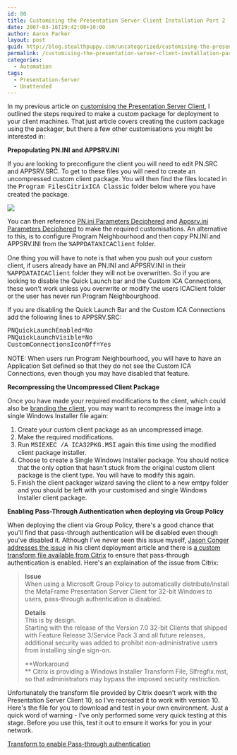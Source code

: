 ```yaml
---
id: 80
title: Customising the Presentation Server Client Installation Part 2
date: 2007-03-16T19:42:00+10:00
author: Aaron Parker
layout: post
guid: http://blog.stealthpuppy.com/uncategorized/customising-the-presentation-server-client-installation-part-2
permalink: /customising-the-presentation-server-client-installation-part-2/
categories:
  - Automation
tags:
  - Presentation-Server
  - Unattended
---
```

In my previous article on [customising the Presentation Server Client](http://www.stealthpuppy.com/blogs/travelling/archive/2007/03/11/customising-the-presentation-server-client-installation.aspx), I outlined the steps required to make a custom package for deployment to your client machines. That just article covers creating the custom package using the packager, but there a few other customisations you might be interested in:

**Prepopulating PN.INI and APPSRV.INI**

If you are looking to preconfigure the client you will need to edit PN.SRC and APPSRV.SRC. To get to these files you will need to create an uncompressed custom client package. You will then find the files located in the <font face="courier new,courier">Program FilesCitrixICA Classic</font> folder below where you have created the package.

<img border="0" src="http://stealthpuppy.com/wp-content/uploads/2007/03/1000.14.1119.UncompressedClient.png" /> 

You can then reference [PN.ini Parameters Deciphered](http://ctxex10.citrix.com/article/entry.jspa?entryID=876) and [Appsrv.ini Parameters Deciphered](http://ctxex10.citrix.com/article/entry.jspa?entryID=850) to make the required customisations. An alternative to this, is to configure Program Neighbourhood and then copy PN.INI and APPSRV.INI from the <font face="courier new,courier">%APPDATA%ICAClient</font> folder.

One thing you will have to note is that when you push out your custom client, if users already have an PN.INI and APPSRV.INI in their <font face="courier new,courier">%APPDATAICAClient</font> folder they will not be overwritten. So if you are looking to disable the Quick Launch bar and the Custom ICA Connections, these won't work unless you overwrite or modify the users ICAClient folder or the user has never run Program Neighbourghood.

If you are disabling the Quick Launch Bar and the Custom ICA Connections add the following lines to APPSRV.SRC:

<font face="courier new,courier">PNQuickLaunchEnabled=No<br /> PNQuickLaunchVisible=No<br /> CustomConnectionsIconOff=Yes</font>

<p class="important">
  NOTE: When users run Program Neighbourhood, you will have to have an Application Set defined so that they do not see the Custom ICA Connections, even though you may have disabled that feature.
</p>

**Recompressing the Uncompressed Client Package**

Once you have made your required modifications to the client, which could also be [branding the client](http://www.jasonconger.com/ShowPost.aspx?strID=03d6640a-0b46-457f-ae0d-bbe88d913bd8), you may want to recompress the image into a single Windows Installer file again:

  1. Create your custom client package as an uncompressed image.
  2. Make the required modifications.
  3. Run <font face="courier new,courier">MSIEXEC /A ICA32PKG.MSI</font> again this time using the modified client package installer.
  4. Choose to create a Single Windows Installer package. You should notice that the only option that hasn't stuck from the original custom client package is the client type. You will have to modify this again.
  5. Finish the client packager wizard saving the client to a new emtpy folder and you should be left with your customised and single Windows Installer client package.

**Enabling Pass-Through Authentication when deploying via Group Policy**

When deploying the client via Group Policy, there's a good chance that you'll find that pass-through authentication will be disabled even though you've disabled it. Although I've never seen this issue myself, [Jason Conger addresses the issue](http://www.jasonconger.com/ShowPost.aspx?strID=87a0885c-a0f1-4b85-b28f-a25813ed8119) in his client deployment article and there is [a custom transform file available from Citrix](http://support.citrix.com/article/entry.jspa?entryID=3936) to ensure that pass-through authentication is enabled. Here's an explaination of the issue from Citrix:

> **Issue**  
> When using a Microsoft Group Policy to automatically distribute/install the MetaFrame Presentation Server Client for 32-bit Windows to users, pass-through authentication is disabled.
> 
> **Details**  
> This is by design.  
> Starting with the release of the Version 7.0 32-bit Clients that shipped with Feature Release 3/Service Pack 3 and all future releases, additional security was added to prohibit non-administrative users from installing single sign-on.
> 
> **Workaround  
>** Citrix is providing a Windows Installer Transform File, Slfregfix.mst, so that administrators may bypass the imposed security restriction.

Unfortunately the transform file provided by Citrix doesn't work with the Presentation Server Client 10, so I've recreated it to work with version 10. Here's the file for you to download and test in your own environment. Just a quick word of warning - I've only performed some very quick testing at this stage. Before you use this, test it out to ensure it works for you in your network.

<p class="download">
  <a href="http://stealthpuppy.com/wp-content/uploads/2007/03/slfregfix2.mst">Transform to enable Pass-through authentication</a>
</p>